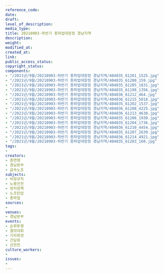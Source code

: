 ```yaml
---
reference_code: 
date: 
draft: 
level_of_description: 
media_type: 
title: 20210903-하반기 총파업대장정 경남지역
description: 
weight: 
modified_at: 
created_at: 
link: 
public_access_status: 
copyright_status: 
components:
- "/2021년/9월/20210903-하반기 총파업대장정 경남지역/404035_61201_1525.jpg"
- "/2021년/9월/20210903-하반기 총파업대장정 경남지역/404035_61200_159.jpg"
- "/2021년/9월/20210903-하반기 총파업대장정 경남지역/404035_61205_1831.jpg"
- "/2021년/9월/20210903-하반기 총파업대장정 경남지역/404035_61198_1356.jpg"
- "/2021년/9월/20210903-하반기 총파업대장정 경남지역/404036_61212_464.jpg"
- "/2021년/9월/20210903-하반기 총파업대장정 경남지역/404036_61215_5018.jpg"
- "/2021년/9월/20210903-하반기 총파업대장정 경남지역/404035_61202_1537.jpg"
- "/2021년/9월/20210903-하반기 총파업대장정 경남지역/404036_61208_4225.jpg"
- "/2021년/9월/20210903-하반기 총파업대장정 경남지역/404036_61213_4630.jpg"
- "/2021년/9월/20210903-하반기 총파업대장정 경남지역/404035_61206_1930.jpg"
- "/2021년/9월/20210903-하반기 총파업대장정 경남지역/404035_61204_1736.jpg"
- "/2021년/9월/20210903-하반기 총파업대장정 경남지역/404036_61210_4454.jpg"
- "/2021년/9월/20210903-하반기 총파업대장정 경남지역/404035_61207_2639.jpg"
- "/2021년/9월/20210903-하반기 총파업대장정 경남지역/404036_61214_4921.jpg"
- "/2021년/9월/20210903-하반기 총파업대장정 경남지역/404035_61203_160.jpg"
tags:
- 
creators:
- 총연맹
- 경남본부
- 금속노조
subjects:
- 비정규직
- 노동안전
- 정치정책
- 노조탄압
- 총파업
sources:
- 
venues:
- 경남본부
events:
- 순회투쟁
- 결의대회
- 기자회견
- 간담회
- 선전전
culture_workers:
- 
issues:
- 
---
```

